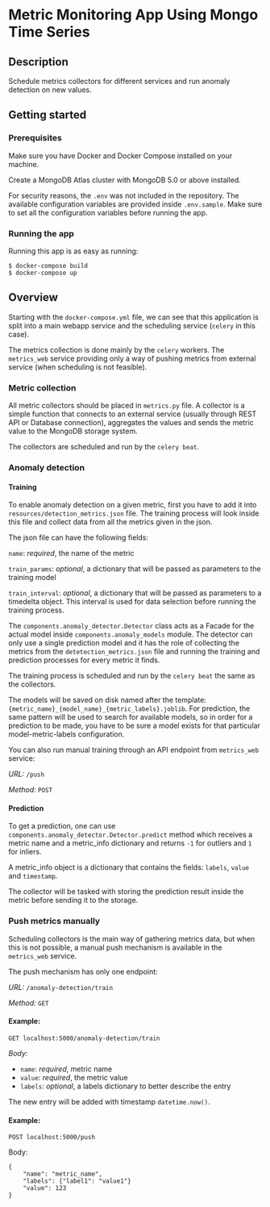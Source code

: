 # Metric Monitoring App Using Mongo Time Series

## Description

Schedule metrics collectors for different services and run anomaly detection on new values.

## Getting started

### Prerequisites

Make sure you have Docker and Docker Compose installed on your machine.

Create a MongoDB Atlas cluster with MongoDB 5.0 or above installed.

For security reasons, the `.env` was not included in the repository. The available configuration variables are provided inside `.env.sample`. Make sure to set all the configuration variables before running the app.

### Running the app

Running this app is as easy as running:

```
$ docker-compose build
$ docker-compose up
```

## Overview

Starting with the `docker-compose.yml` file, we can see that this application is split into a main webapp service and the scheduling service (`celery` in this case).

The metrics collection is done mainly by the `celery` workers. The `metrics_web` service providing only a way of pushing metrics from external service (when scheduling is not feasible).

### Metric collection

All metric collectors should be placed in `metrics.py` file. A collector is a simple function that connects to an external service (usually through REST API or Database connection), aggregates the values and sends the metric value to the MongoDB storage system.

The collectors are scheduled and run by the `celery beat`.

### Anomaly detection

#### Training

To enable anomaly detection on a given metric, first you have to add it into `resources/detection_metrics.json` file. The training process will look inside this file and collect data from all the metrics given in the json.

The json file can have the following fields:

`name`: _required_, the name of the metric

`train_params`: _optional_, a dictionary that will be passed as parameters to the training model

`train_interval`: _optional_, a dictionary that will be passed as parameters to a timedelta object. This interval is used for data selection before running the training process.

The `components.anomaly_detector.Detector` class acts as a Facade for the actual model inside `components.anomaly_models` module. The detector can only use a single prediction model and it has the role of collecting the metrics from the `detetection_metrics.json` file and running the training and prediction processes for every metric it finds.

The training process is scheduled and run by the `celery beat` the same as the collectors.

The models will be saved on disk named after the template: `{metric_name}_{model_name}_{metric_labels}.joblib`. For prediction, the same pattern will be used to search for available models, so in order for a prediction to be made, you have to be sure a model exists for that particular model-metric-labels configuration.

You can also run manual training through an API endpoint from `metrics_web` service:

_URL:_ `/push`

_Method:_ `POST`

#### Prediction

To get a prediction, one can use `components.anomaly_detector.Detector.predict` method which receives a metric name and a metric_info dictionary and returns `-1` for outliers and `1` for inliers.

A metric_info object is a dictionary that contains the fields: `labels`, `value` and `timestamp`.

The collector will be tasked with storing the prediction result inside the metric before sending it to the storage.

### Push metrics manually

Scheduling collectors is the main way of gathering metrics data, but when this is not possible, a manual push mechanism is available in the `metrics_web` service.

The push mechanism has only one endpoint:

_URL:_ `/anomaly-detection/train`

_Method:_ `GET`

#### Example:

`GET localhost:5000/anomaly-detection/train`

_Body:_

- `name`: _required_, metric name
- `value`: _required_, the metric value
- `labels`: _optional_, a labels dictionary to better describe the entry

The new entry will be added with timestamp `datetime.now()`.

#### Example:

`POST localhost:5000/push`

Body:
```
{
    "name": "metric_name",
    "labels": {"label1": "value1"}
    "value": 123
}
```

